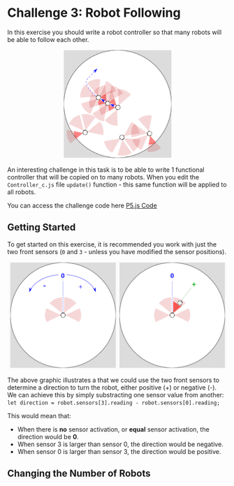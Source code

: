 # Challenge 3: Robot Following

In this exercise you should write a robot controller so that many robots will be able to follow each other.  

<p align="center">
<img src="https://github.com/paulodowd/SummerSchool2022/blob/main/images/p5_following.png?raw=true" width=250>
  </p>


An interesting challenge in this task is to be able to write 1 functional controller that will be copied on to many robots.  When you edit the `Controller_c.js` file `update()` function - this same function will be applied to all robots.

You can access the challenge code here <a href="https://editor.p5js.org/paulodowd_uob/sketches/p43gsxC2y">P5.js Code</a>

## Getting Started

To get started on this exercise, it is recommended you work with just the two front sensors (`0` and `3` - unless you have modified the sensor positions).

<p align="center">
  <img src="https://github.com/paulodowd/SummerSchool2022/blob/main/images/p5_sensor_dir.png?raw=true" width=500>
  </p>
  
The above graphic illustrates a that we could use the two front sensors to determine a direction to turn the robot, either positive (+) or negative (-).  We can achieve this by simply substracting one sensor value from another:  
`let direction = robot.sensors[3].reading - robot.sensors[0].reading;`

This would mean that:
- When there is **no** sensor activation, or **equal** sensor activation, the direction would be **0**.
- When sensor 3 is larger than sensor 0, the direction would be negative.
- When sensor 0 is larger than sensor 3, the direction would be positive.



## Changing the Number of Robots


